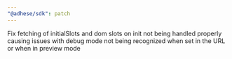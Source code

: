 ```yaml
---
"@adhese/sdk": patch
---
```


Fix fetching of initialSlots and dom slots on init not being handled properly causing issues with debug mode not being recognized when set in the URL or when in preview mode
